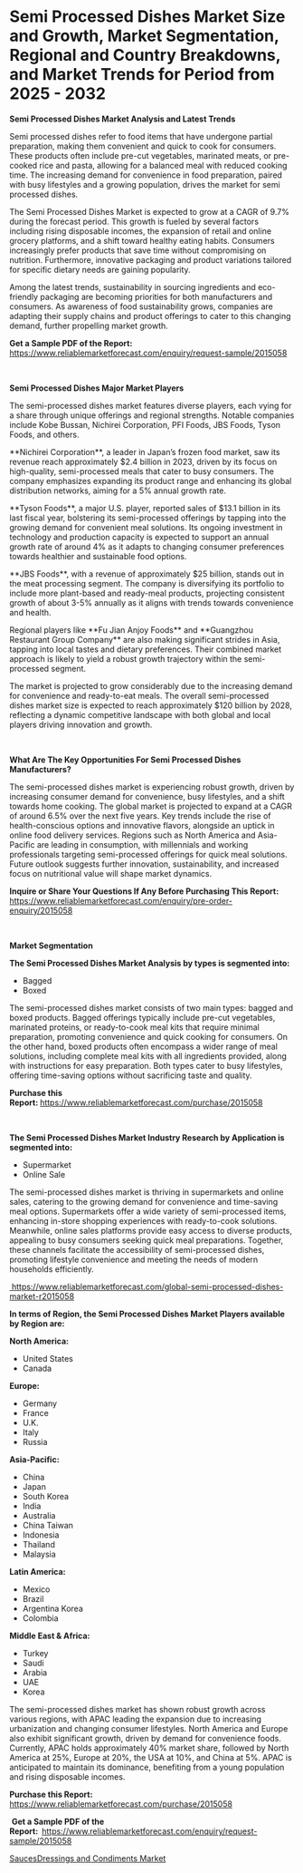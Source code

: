 <p><h1>Semi Processed Dishes Market Size and Growth, Market Segmentation, Regional and Country Breakdowns, and Market Trends for Period from 2025 -  2032</h1></p><p><strong>Semi Processed Dishes Market Analysis and Latest Trends</strong></p>
<p><p>Semi processed dishes refer to food items that have undergone partial preparation, making them convenient and quick to cook for consumers. These products often include pre-cut vegetables, marinated meats, or pre-cooked rice and pasta, allowing for a balanced meal with reduced cooking time. The increasing demand for convenience in food preparation, paired with busy lifestyles and a growing population, drives the market for semi processed dishes.</p><p>The Semi Processed Dishes Market is expected to grow at a CAGR of 9.7% during the forecast period. This growth is fueled by several factors including rising disposable incomes, the expansion of retail and online grocery platforms, and a shift toward healthy eating habits. Consumers increasingly prefer products that save time without compromising on nutrition. Furthermore, innovative packaging and product variations tailored for specific dietary needs are gaining popularity. </p><p>Among the latest trends, sustainability in sourcing ingredients and eco-friendly packaging are becoming priorities for both manufacturers and consumers. As awareness of food sustainability grows, companies are adapting their supply chains and product offerings to cater to this changing demand, further propelling market growth.</p></p>
<p><strong>Get a Sample PDF of the Report:&nbsp;</strong> <a href="https://www.reliablemarketforecast.com/enquiry/request-sample/2015058?utm_campaign=2724&utm_medium=2&utm_source=Github&utm_content=ia&utm_term=29032025&utm_id=semi-processed-dishes">https://www.reliablemarketforecast.com/enquiry/request-sample/2015058</a></p>
<p>&nbsp;</p>
<p><strong>Semi Processed Dishes Major Market Players</strong></p>
<p><p>The semi-processed dishes market features diverse players, each vying for a share through unique offerings and regional strengths. Notable companies include Kobe Bussan, Nichirei Corporation, PFI Foods, JBS Foods, Tyson Foods, and others.</p><p>**Nichirei Corporation**, a leader in Japan’s frozen food market, saw its revenue reach approximately $2.4 billion in 2023, driven by its focus on high-quality, semi-processed meals that cater to busy consumers. The company emphasizes expanding its product range and enhancing its global distribution networks, aiming for a 5% annual growth rate.</p><p>**Tyson Foods**, a major U.S. player, reported sales of $13.1 billion in its last fiscal year, bolstering its semi-processed offerings by tapping into the growing demand for convenient meal solutions. Its ongoing investment in technology and production capacity is expected to support an annual growth rate of around 4% as it adapts to changing consumer preferences towards healthier and sustainable food options.</p><p>**JBS Foods**, with a revenue of approximately $25 billion, stands out in the meat processing segment. The company is diversifying its portfolio to include more plant-based and ready-meal products, projecting consistent growth of about 3-5% annually as it aligns with trends towards convenience and health.</p><p>Regional players like **Fu Jian Anjoy Foods** and **Guangzhou Restaurant Group Company** are also making significant strides in Asia, tapping into local tastes and dietary preferences. Their combined market approach is likely to yield a robust growth trajectory within the semi-processed segment.</p><p>The market is projected to grow considerably due to the increasing demand for convenience and ready-to-eat meals. The overall semi-processed dishes market size is expected to reach approximately $120 billion by 2028, reflecting a dynamic competitive landscape with both global and local players driving innovation and growth.</p></p>
<p>&nbsp;</p>
<p><strong>What Are The Key Opportunities For Semi Processed Dishes Manufacturers?</strong></p>
<p><p>The semi-processed dishes market is experiencing robust growth, driven by increasing consumer demand for convenience, busy lifestyles, and a shift towards home cooking. The global market is projected to expand at a CAGR of around 6.5% over the next five years. Key trends include the rise of health-conscious options and innovative flavors, alongside an uptick in online food delivery services. Regions such as North America and Asia-Pacific are leading in consumption, with millennials and working professionals targeting semi-processed offerings for quick meal solutions. Future outlook suggests further innovation, sustainability, and increased focus on nutritional value will shape market dynamics.</p></p>
<p><strong>Inquire or Share Your Questions If Any Before Purchasing This Report:</strong> <a href="https://www.reliablemarketforecast.com/enquiry/pre-order-enquiry/2015058?utm_campaign=2724&utm_medium=2&utm_source=Github&utm_content=ia&utm_term=29032025&utm_id=semi-processed-dishes">https://www.reliablemarketforecast.com/enquiry/pre-order-enquiry/2015058</a></p>
<p>&nbsp;</p>
<p><strong>Market Segmentation</strong></p>
<p><strong>The Semi Processed Dishes Market Analysis by types is segmented into:</strong></p>
<p><ul><li>Bagged</li><li>Boxed</li></ul></p>
<p><p>The semi-processed dishes market consists of two main types: bagged and boxed products. Bagged offerings typically include pre-cut vegetables, marinated proteins, or ready-to-cook meal kits that require minimal preparation, promoting convenience and quick cooking for consumers. On the other hand, boxed products often encompass a wider range of meal solutions, including complete meal kits with all ingredients provided, along with instructions for easy preparation. Both types cater to busy lifestyles, offering time-saving options without sacrificing taste and quality.</p></p>
<p><strong>Purchase this Report:&nbsp;</strong><a href="https://www.reliablemarketforecast.com/purchase/2015058?utm_campaign=2724&utm_medium=2&utm_source=Github&utm_content=ia&utm_term=29032025&utm_id=semi-processed-dishes">https://www.reliablemarketforecast.com/purchase/2015058</a></p>
<p>&nbsp;</p>
<p><strong>The Semi Processed Dishes Market Industry Research by Application is segmented into:</strong></p>
<p><ul><li>Supermarket</li><li>Online Sale</li></ul></p>
<p><p>The semi-processed dishes market is thriving in supermarkets and online sales, catering to the growing demand for convenience and time-saving meal options. Supermarkets offer a wide variety of semi-processed items, enhancing in-store shopping experiences with ready-to-cook solutions. Meanwhile, online sales platforms provide easy access to diverse products, appealing to busy consumers seeking quick meal preparations. Together, these channels facilitate the accessibility of semi-processed dishes, promoting lifestyle convenience and meeting the needs of modern households efficiently.</p></p>
<p><a href="https://www.reliablemarketforecast.com/global-semi-processed-dishes-market-r2015058?utm_campaign=2724&utm_medium=2&utm_source=Github&utm_content=ia&utm_term=29032025&utm_id=semi-processed-dishes">&nbsp;https://www.reliablemarketforecast.com/global-semi-processed-dishes-market-r2015058</a></p>
<p><strong>In terms of Region, the Semi Processed Dishes Market Players available by Region are:</strong></p>
<p>
    <p> <strong> North America: </strong>
        <ul>
            <li>United States</li>
            <li>Canada</li>
        </ul>
        </p> 
    <p> <strong> Europe: </strong>
        <ul>
            <li>Germany</li>
            <li>France</li>
            <li>U.K.</li>
            <li>Italy</li>
            <li>Russia</li>
        </ul>
        </p> 
    <p> <strong> Asia-Pacific: </strong>
        <ul>
            <li>China</li>
            <li>Japan</li>
            <li>South Korea</li>
            <li>India</li>
            <li>Australia</li>
            <li>China Taiwan</li>
            <li>Indonesia</li>
            <li>Thailand</li>
            <li>Malaysia</li>
        </ul>
        </p> 
    <p> <strong> Latin America: </strong>
        <ul>
            <li>Mexico</li>
            <li>Brazil</li>
            <li>Argentina Korea</li>
            <li>Colombia</li>
        </ul>
        </p> 
    <p> <strong> Middle East & Africa: </strong>
        <ul>
            <li>Turkey</li>
            <li>Saudi</li>
            <li>Arabia</li>
            <li>UAE</li>
            <li>Korea</li>
        </ul>
    </p>
    </p>
<p><p>The semi-processed dishes market has shown robust growth across various regions, with APAC leading the expansion due to increasing urbanization and changing consumer lifestyles. North America and Europe also exhibit significant growth, driven by demand for convenience foods. Currently, APAC holds approximately 40% market share, followed by North America at 25%, Europe at 20%, the USA at 10%, and China at 5%. APAC is anticipated to maintain its dominance, benefiting from a young population and rising disposable incomes.</p></p>
<p><strong>Purchase this Report: </strong><a href="https://www.reliablemarketforecast.com/purchase/2015058?utm_campaign=2724&utm_medium=2&utm_source=Github&utm_content=ia&utm_term=29032025&utm_id=semi-processed-dishes">https://www.reliablemarketforecast.com/purchase/2015058</a></p>
<p>&nbsp;<strong>Get a Sample PDF of the Report:&nbsp;&nbsp;</strong><a href="https://www.reliablemarketforecast.com/enquiry/request-sample/2015058?utm_campaign=2724&utm_medium=2&utm_source=Github&utm_content=ia&utm_term=29032025&utm_id=semi-processed-dishes">https://www.reliablemarketforecast.com/enquiry/request-sample/2015058</a></p>
<p><strong></strong></p>
<p><p><a href="https://github.com/berbelsagwan/Market-Research-Report-List-1/blob/main/saucesdressings-and-condiments-market.md?utm_campaign=2724&utm_medium=2&utm_source=Github&utm_content=ia&utm_term=29032025&utm_id=semi-processed-dishes">SaucesDressings and Condiments Market</a></p></p>